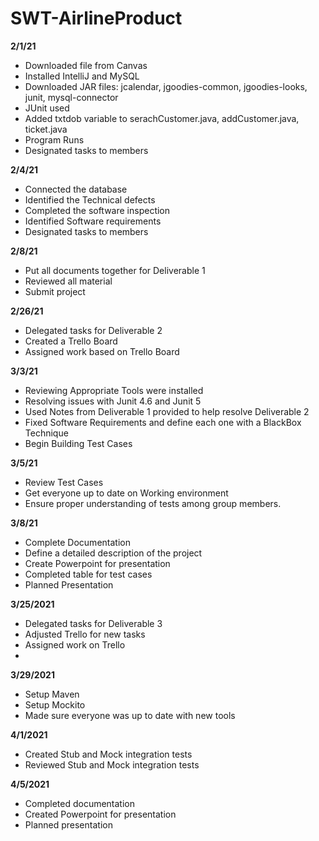 # SWT-AirlineProduct

**2/1/21**
* Downloaded file from Canvas
* Installed IntelliJ and MySQL
* Downloaded JAR files: jcalendar, jgoodies-common, jgoodies-looks, junit, mysql-connector
* JUnit used
* Added txtdob variable to serachCustomer.java, addCustomer.java, ticket.java
* Program Runs
* Designated tasks to members

**2/4/21**
* Connected the database
* Identified the Technical defects
* Completed the software inspection
* Identified Software requirements
* Designated tasks to members

**2/8/21**
* Put all documents together for Deliverable 1
* Reviewed all material
* Submit project

**2/26/21**
* Delegated tasks for Deliverable 2
* Created a Trello Board
* Assigned work based on Trello Board 

**3/3/21**
* Reviewing Appropriate Tools were installed
* Resolving issues with Junit 4.6 and Junit 5
* Used Notes from Deliverable 1 provided to help resolve Deliverable 2
* Fixed Software Requirements and define each one with a BlackBox Technique
* Begin Building Test Cases

**3/5/21**
* Review Test Cases 
* Get everyone up to date on Working environment
* Ensure proper understanding of tests among group members.

**3/8/21**
* Complete Documentation 
* Define a detailed description of the project
* Create Powerpoint for presentation 
* Completed table for test cases 
* Planned Presentation

**3/25/2021**
* Delegated tasks for Deliverable 3
* Adjusted Trello for new tasks
* Assigned work on Trello
* 
**3/29/2021**
* Setup Maven
* Setup Mockito
* Made sure everyone was up to date with new tools

**4/1/2021**
* Created Stub and Mock integration tests
* Reviewed Stub and Mock integration tests

**4/5/2021**
* Completed documentation
* Created Powerpoint for presentation
* Planned presentation
